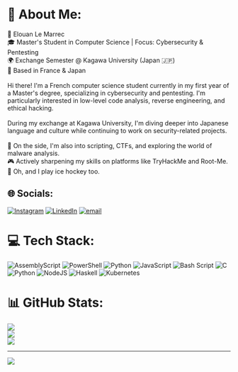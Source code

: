 # 💫 About Me:
🗿 Elouan Le Marrec<br>🎓 Master's Student in Computer Science | Focus: Cybersecurity & Pentesting<br>🌍 Exchange Semester @ Kagawa University (Japan 🇯🇵)<br>📍 Based in France & Japan<br><br>Hi there! I'm a French computer science student currently in my first year of a Master's degree, specializing in cybersecurity and pentesting. I'm particularly interested in low-level code analysis, reverse engineering, and ethical hacking.<br><br>During my exchange at Kagawa University, I'm diving deeper into Japanese language and culture while continuing to work on security-related projects.<br><br>🧪 On the side, I'm also into scripting, CTFs, and exploring the world of malware analysis.<br>🎮 Actively sharpening my skills on platforms like TryHackMe and Root-Me.<br>🏒 Oh, and I play ice hockey too.<br>


## 🌐 Socials:
[![Instagram](https://img.shields.io/badge/Instagram-%23E4405F.svg?logo=Instagram&logoColor=white)](https://instagram.com/elouan.lmc) [![LinkedIn](https://img.shields.io/badge/LinkedIn-%230077B5.svg?logo=linkedin&logoColor=white)](https://linkedin.com/in/elouan-le-marrec-45798a24b) [![email](https://img.shields.io/badge/Email-D14836?logo=gmail&logoColor=white)](mailto:el.lemarrec@gmail.com) 

# 💻 Tech Stack:
![AssemblyScript](https://img.shields.io/badge/assembly%20script-%23000000.svg?style=for-the-badge&logo=assemblyscript&logoColor=white) ![PowerShell](https://img.shields.io/badge/PowerShell-%235391FE.svg?style=for-the-badge&logo=powershell&logoColor=white) ![Python](https://img.shields.io/badge/python-3670A0?style=for-the-badge&logo=python&logoColor=ffdd54) ![JavaScript](https://img.shields.io/badge/javascript-%23323330.svg?style=for-the-badge&logo=javascript&logoColor=%23F7DF1E) ![Bash Script](https://img.shields.io/badge/bash_script-%23121011.svg?style=for-the-badge&logo=gnu-bash&logoColor=white) ![C](https://img.shields.io/badge/c-%2300599C.svg?style=for-the-badge&logo=c&logoColor=white) ![Python](https://img.shields.io/badge/python-3670A0?style=for-the-badge&logo=python&logoColor=ffdd54) ![NodeJS](https://img.shields.io/badge/node.js-6DA55F?style=for-the-badge&logo=node.js&logoColor=white) ![Haskell](https://img.shields.io/badge/Haskell-5e5086?style=for-the-badge&logo=haskell&logoColor=white) ![Kubernetes](https://img.shields.io/badge/kubernetes-%23326ce5.svg?style=for-the-badge&logo=kubernetes&logoColor=white)
# 📊 GitHub Stats:
![](https://github-readme-stats.vercel.app/api?username=artifowl&theme=dark&hide_border=false&include_all_commits=false&count_private=false)<br/>
![](https://nirzak-streak-stats.vercel.app/?user=artifowl&theme=dark&hide_border=false)<br/>
![](https://github-readme-stats.vercel.app/api/top-langs/?username=artifowl&theme=dark&hide_border=false&include_all_commits=false&count_private=false&layout=compact)

---
[![](https://visitcount.itsvg.in/api?id=artifowl&icon=0&color=0)](https://visitcount.itsvg.in)

<!-- Proudly created with GPRM ( https://gprm.itsvg.in ) -->
